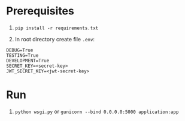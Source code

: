 # Prerequisites
1. `pip install -r requirements.txt`

2. In root directory create file `.env`:
```
DEBUG=True
TESTING=True
DEVELOPMENT=True
SECRET_KEY=<secret-key>
JWT_SECRET_KEY=<jwt-secret-key>
```

# Run
1. `python wsgi.py` 
or `gunicorn --bind 0.0.0.0:5000 application:app`
